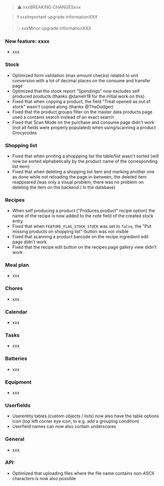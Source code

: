 > ⚠️ xxxBREAKING CHANGESxxx

> ❗ xxxImportant upgrade informationXXX

> 💡 xxxMinor upgrade informationXXX

### New feature: xxxx

- xxx

### Stock

- Optimized form validation (max amount checks) related to unit conversion with a lot of decimal places on the consume and transfer page
- Optimized that the stock report "Spendings" now excludes self produced products (thanks @danielr18 for the initial work on this)
- Fixed that when copying a product, the field "Treat opened as out of stock" wasn't copied along (thanks @TheDodger)
- Fixed that the product groups filter on the master data products page used a contains search instead of an exact search
- Fixed that Scan Mode on the purchase and consume page didn't work (not all fields were properly populated) when using/scanning a product Grocycodes

### Shopping list

- Fixed that when printing a shoppping list the table/list wasn't sorted (will now be sorted alphabetically by the product name of the corresponding list item)
- Fixed that when deleting a shopping list item and marking another one as done while not reloading the page in-between, the deleted item reappeared (was only a visual problem, there was no problem on deleting the item on the backend / in the database)

### Recipes

- When self producing a product ("Produces product" recipe option) the name of the recipe is now added to the note field of the created stock entry
- Fixed that when `FEATURE_FLAG_STOCK_STOCK` was set to `false`, the "Put missing products on shopping list"-button was not visible
- Fixed that scanning a product barcode on the recipe ingredient edit page didn't work
- Fixed that the recipe edit button on the recipes page gallery view didn't work

### Meal plan

- xxx

### Chores

- xxx

### Calendar

- xxx

### Tasks

- xxx

### Batteries

- xxx

### Equipment

- xxx

### Userfields

- Userentity tables (custom objects / lists) now also have the table options icon (top left corner eye icon, to e.g. add a grouping condition)
- Userfield names can now also contain underscores

### General

- xxx

### API

- Optimized that uploading files where the file name contains non-ASCII characters is now also possible
